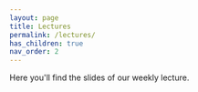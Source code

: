 ```yaml
---
layout: page
title: Lectures
permalink: /lectures/
has_children: true
nav_order: 2
---
```


Here you'll find the slides of our weekly lecture.
